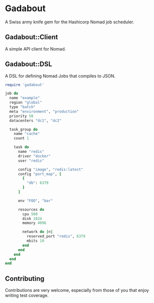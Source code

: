 # Gadabout
A Swiss army knife gem for the Hashicorp Nomad job scheduler.

## Gadabout::Client
A simple API client for Nomad.

## Gadabout::DSL
A DSL for defining Nomad Jobs that compiles to JSON.

```ruby
require 'gadabout'

job do
  name "example"
  region "global"
  type "batch"
  meta "environment", "production"
  priority 50
  datacenters "dc1", "dc2"

  task_group do
    name "cache"
    count 1

    task do
      name "redis"
      driver "docker"
      user "redis"

      config "image", "redis:latest"
      config "port_map", [
        {
          "db": 6379
        }
      ]

      env "FOO", "bar"

      resources do
        cpu 500
        disk 1024
        memory 4096

        network do |n|
          reserved_port "redis", 6379
          mbits 10
        end
      end
    end
  end
end
```

## Contributing
Contributions are very welcome, especially from those of you that enjoy writing test coverage.
